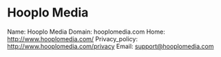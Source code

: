 
# Hooplo Media

Name: Hooplo Media
Domain: hooplomedia.com
Home: http://www.hooplomedia.com/
Privacy_policy: http://www.hooplomedia.com/privacy
Email: support@hooplomedia.com
